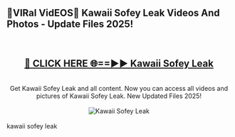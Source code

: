 <h2>🔴VIRal VidEOS🔴 Kawaii Sofey Leak Videos And Photos - Update Files 2025!</h2>
<br>
<div align="center">
<h2><a href="https://virallinks.top/odZfE0" rel="nofollow">🔴 CLICK HERE 🌐==►► Kawaii Sofey Leak</a></h2>
<br>
Get Kawaii Sofey Leak and all content. Now you can access all videos and pictures of Kawaii Sofey Leak. New Updated Files 2025!
<br>
<br>
<a href="https://virallinks.top/odZfE0" rel="nofollow" data-target="animated-image.originalLink"><img src="https://i.imgur.com/dJHk4Zq.gif)" alt="Kawaii Sofey Leak" style="max-width: 100%; display: inline-block;" data-target="animated-image.originalImage"></a>
</div>
<br>
kawaii sofey leak